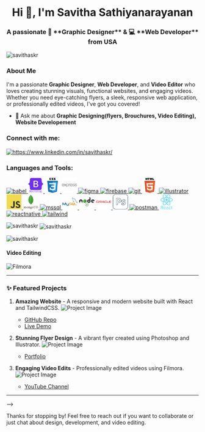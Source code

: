 <h1 align="center">Hi 👋, I'm Savitha Sathiyanarayanan</h1>
<h3 align="center">A passionate 🎨 **Graphic Designer** & 💻 **Web Developer** from USA</h3>

<p align="left"> <img src="https://komarev.com/ghpvc/?username=savithaskr&label=Profile%20views&color=0e75b6&style=flat" alt="savithaskr" /> </p>

### About Me


I'm a passionate **Graphic Designer**, **Web Developer**, and **Video Editor** who loves creating stunning visuals, functional websites, and engaging videos. Whether you need eye-catching flyers, a sleek, responsive web application, or professionally edited videos, I've got you covered!


- 💬 Ask me about **Graphic Designing(flyers, Brouchures, Video Editing), Website Developement**

<h3 align="left">Connect with me:</h3>
<p align="left">
<a href="https://linkedin.com/in/https://www.linkedin.com/in/savithaskr/" target="blank"><img align="center" src="https://raw.githubusercontent.com/rahuldkjain/github-profile-readme-generator/master/src/images/icons/Social/linked-in-alt.svg" alt="https://www.linkedin.com/in/savithaskr/" height="30" width="40" /></a>
</p>

<h3 align="left">Languages and Tools:</h3>
<p align="left"> <a href="https://babeljs.io/" target="_blank" rel="noreferrer"> <img src="https://www.vectorlogo.zone/logos/babeljs/babeljs-icon.svg" alt="babel" width="40" height="40"/> </a> <a href="https://getbootstrap.com" target="_blank" rel="noreferrer"> <img src="https://raw.githubusercontent.com/devicons/devicon/master/icons/bootstrap/bootstrap-plain-wordmark.svg" alt="bootstrap" width="40" height="40"/> </a> <a href="https://www.w3schools.com/css/" target="_blank" rel="noreferrer"> <img src="https://raw.githubusercontent.com/devicons/devicon/master/icons/css3/css3-original-wordmark.svg" alt="css3" width="40" height="40"/> </a> <a href="https://expressjs.com" target="_blank" rel="noreferrer"> <img src="https://raw.githubusercontent.com/devicons/devicon/master/icons/express/express-original-wordmark.svg" alt="express" width="40" height="40"/> </a> <a href="https://www.figma.com/" target="_blank" rel="noreferrer"> <img src="https://www.vectorlogo.zone/logos/figma/figma-icon.svg" alt="figma" width="40" height="40"/> </a> <a href="https://firebase.google.com/" target="_blank" rel="noreferrer"> <img src="https://www.vectorlogo.zone/logos/firebase/firebase-icon.svg" alt="firebase" width="40" height="40"/> </a> <a href="https://git-scm.com/" target="_blank" rel="noreferrer"> <img src="https://www.vectorlogo.zone/logos/git-scm/git-scm-icon.svg" alt="git" width="40" height="40"/> </a> <a href="https://www.w3.org/html/" target="_blank" rel="noreferrer"> <img src="https://raw.githubusercontent.com/devicons/devicon/master/icons/html5/html5-original-wordmark.svg" alt="html5" width="40" height="40"/> </a> <a href="https://www.adobe.com/in/products/illustrator.html" target="_blank" rel="noreferrer"> <img src="https://www.vectorlogo.zone/logos/adobe_illustrator/adobe_illustrator-icon.svg" alt="illustrator" width="40" height="40"/> </a> <a href="https://developer.mozilla.org/en-US/docs/Web/JavaScript" target="_blank" rel="noreferrer"> <img src="https://raw.githubusercontent.com/devicons/devicon/master/icons/javascript/javascript-original.svg" alt="javascript" width="40" height="40"/> </a> <a href="https://www.mongodb.com/" target="_blank" rel="noreferrer"> <img src="https://raw.githubusercontent.com/devicons/devicon/master/icons/mongodb/mongodb-original-wordmark.svg" alt="mongodb" width="40" height="40"/> </a> <a href="https://www.microsoft.com/en-us/sql-server" target="_blank" rel="noreferrer"> <img src="https://www.svgrepo.com/show/303229/microsoft-sql-server-logo.svg" alt="mssql" width="40" height="40"/> </a> <a href="https://www.mysql.com/" target="_blank" rel="noreferrer"> <img src="https://raw.githubusercontent.com/devicons/devicon/master/icons/mysql/mysql-original-wordmark.svg" alt="mysql" width="40" height="40"/> </a> <a href="https://nodejs.org" target="_blank" rel="noreferrer"> <img src="https://raw.githubusercontent.com/devicons/devicon/master/icons/nodejs/nodejs-original-wordmark.svg" alt="nodejs" width="40" height="40"/> </a> <a href="https://www.oracle.com/" target="_blank" rel="noreferrer"> <img src="https://raw.githubusercontent.com/devicons/devicon/master/icons/oracle/oracle-original.svg" alt="oracle" width="40" height="40"/> </a> <a href="https://www.photoshop.com/en" target="_blank" rel="noreferrer"> <img src="https://raw.githubusercontent.com/devicons/devicon/master/icons/photoshop/photoshop-line.svg" alt="photoshop" width="40" height="40"/> </a> <a href="https://postman.com" target="_blank" rel="noreferrer"> <img src="https://www.vectorlogo.zone/logos/getpostman/getpostman-icon.svg" alt="postman" width="40" height="40"/> </a> <a href="https://reactjs.org/" target="_blank" rel="noreferrer"> <img src="https://raw.githubusercontent.com/devicons/devicon/master/icons/react/react-original-wordmark.svg" alt="react" width="40" height="40"/> </a> <a href="https://reactnative.dev/" target="_blank" rel="noreferrer"> <img src="https://reactnative.dev/img/header_logo.svg" alt="reactnative" width="40" height="40"/> </a> <a href="https://tailwindcss.com/" target="_blank" rel="noreferrer"> <img src="https://www.vectorlogo.zone/logos/tailwindcss/tailwindcss-icon.svg" alt="tailwind" width="40" height="40"/> </a> </p>

<p><img align="left" src="https://github-readme-stats.vercel.app/api/top-langs?username=savithaskr&show_icons=true&locale=en&layout=compact" alt="savithaskr" /></p>

<p>&nbsp;<img align="center" src="https://github-readme-stats.vercel.app/api?username=savithaskr&show_icons=true&locale=en" alt="savithaskr" /></p>

<p><img align="center" src="https://github-readme-streak-stats.herokuapp.com/?user=savithaskr&" alt="savithaskr" /></p>

#### Video Editing
![Filmora](https://img.shields.io/badge/Filmora-02A6FF?style=for-the-badge&logo=filmora&logoColor=white)

---

### ✨ Featured Projects

1. **Amazing Website** - A responsive and modern website built with React and TailwindCSS.
   ![Project Image](https://via.placeholder.com/250)
   - [GitHub Repo](https://github.com/yourusername/amazing-website)
   - [Live Demo](https://youramazingwebsite.vercel.app)

2. **Stunning Flyer Design** - A vibrant flyer created using Photoshop and Illustrator.
   ![Project Image](https://via.placeholder.com/250)
   - [Portfolio](https://yourportfolio.com/stunning-flyer)


3. **Engaging Video Edits** - Professionally edited videos using Filmora.
   ![Project Image](https://via.placeholder.com/250)
   - [YouTube Channel](https://youtube.com/yourchannel)


---
-->

Thanks for stopping by! Feel free to reach out if you want to collaborate or just chat about design, development, and video editing.
